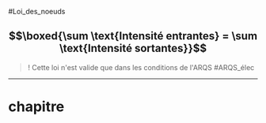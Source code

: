 #Loi_des_noeuds
## $$\boxed{\sum \text{Intensité entrantes} = \sum \text{Intensité sortantes}}$$

> ! Cette loi n'est valide que dans les conditions de l'ARQS  #ARQS_élec  
___
# chapitre 